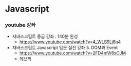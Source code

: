 # Javascript

### youtube 강좌 
- 자바스크립트 중급 강좌 : 140분 완성
    - https://www.youtube.com/watch?v=4_WLS9Lj6n4
- 자바스크립트 Javascript 입문 실전 강좌 5. DOM과 Event
    -   https://www.youtube.com/watch?v=2FD4mW6xCJM
    - 데브리
